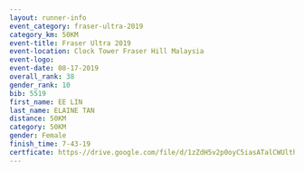 ```yaml
---
layout: runner-info 
event_category: fraser-ultra-2019 
category_km: 50KM 
event-title: Fraser Ultra 2019 
event-location: Clock Tower Fraser Hill Malaysia 
event-logo: 
event-date: 08-17-2019 
overall_rank: 38
gender_rank: 10
bib: 5519
first_name: EE LIN
last_name: ELAINE TAN
distance: 50KM
category: 50KM
gender: Female
finish_time: 7-43-19
certficate: https-//drive.google.com/file/d/1zZdH5v2p0oyC5iasATalCWUlthw5WVAA/view?usp=sharing
---
```


